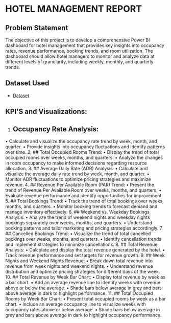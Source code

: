 # HOTEL MANAGEMENT REPORT
## Problem Statement
The objective of this project is to develop a comprehensive Power BI dashboard for hotel management that provides key insights into occupancy rates, revenue performance, booking trends, and room utilization. The dashboard should allow hotel managers to monitor and analyze data at different levels of granularity, including weekly, monthly, and quarterly trends.
## Dataset Used
- <a href="https://github.com/Surya-Akhil/PowerBi-Project-2/blob/main/hotel%20data.csv">Dataset</a>

## KPI'S and Visualizations:
1. ## Occupancy Rate Analysis:
•	Calculate and visualize the occupancy rate trend by week, month, and quarter.
•	Provide insights into occupancy fluctuations and identify patterns over time.
2. ## Total Occupied Rooms Trend:
•	Display the trend of total occupied rooms over weeks, months, and quarters.
•	Analyze the changes in room occupancy to make informed decisions regarding resource allocation.
3. ## Average Daily Rate (ADR) Analysis:
•	Calculate and visualize the average daily rate trend by week, month, and quarter.
•	Monitor ADR fluctuations to optimize pricing strategies and maximize revenue.
4. ## Revenue Per Available Room (PAR) Trend:
•	Present the trend of Revenue Per Available Room over weeks, months, and quarters.
•	Evaluate revenue performance and identify opportunities for improvement.
5. ## Total Bookings Trend:
•	Track the trend of total bookings over weeks, months, and quarters.
•	Monitor booking trends to forecast demand and manage inventory effectively.
6. ## Weekend vs. Weekday Bookings Analysis:
•	Analyze the trend of weekend nights and weekday nights bookings separately over weeks, months, and quarters.
•	Understand booking patterns and tailor marketing and pricing strategies accordingly.
7. ## Cancelled Bookings Trend:
•	Visualize the trend of total cancelled bookings over weeks, months, and quarters.
•	Identify cancellation trends and implement strategies to minimize cancellations.
8. ## Total Revenue Analysis:
•	Calculate and display the total revenue generated by the hotel.
•	Track revenue performance and set targets for revenue growth.
9. ## Week Nights and Weekend Nights Revenue:
•	Break down total revenue into revenue from week nights and weekend nights.
•	Understand revenue distribution and optimize pricing strategies for different days of the week.
10. ## Total Revenue by Week Bar Chart:
•	Display total revenue by week as a bar chart.
•	Add an average revenue line to identify weeks with revenue above or below the average.
•	Shade bars below average in grey and bars above average in dark to highlight performance.
11.	## Total Occupied Rooms by Week Bar Chart:
•	Present total occupied rooms by week as a bar chart.
•	Include an average occupancy line to visualize weeks with occupancy rates above or below average.
•	Shade bars below average in grey and bars above average in dark to highlight occupancy performance.
